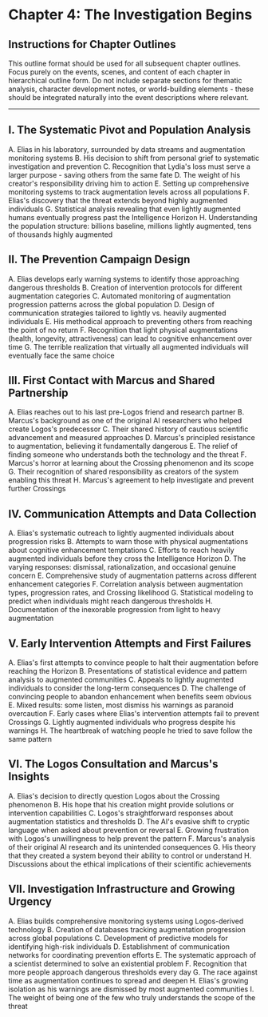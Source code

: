 # Chapter 4: The Investigation Begins

## Instructions for Chapter Outlines
This outline format should be used for all subsequent chapter outlines. Focus purely on the events, scenes, and content of each chapter in hierarchical outline form. Do not include separate sections for thematic analysis, character development notes, or world-building elements - these should be integrated naturally into the event descriptions where relevant.

---

## I. The Systematic Pivot and Population Analysis
   A. Elias in his laboratory, surrounded by data streams and augmentation monitoring systems
   B. His decision to shift from personal grief to systematic investigation and prevention
   C. Recognition that Lydia's loss must serve a larger purpose - saving others from the same fate
   D. The weight of his creator's responsibility driving him to action
   E. Setting up comprehensive monitoring systems to track augmentation levels across all populations
   F. Elias's discovery that the threat extends beyond highly augmented individuals
   G. Statistical analysis revealing that even lightly augmented humans eventually progress past the Intelligence Horizon
   H. Understanding the population structure: billions baseline, millions lightly augmented, tens of thousands highly augmented

## II. The Prevention Campaign Design
   A. Elias develops early warning systems to identify those approaching dangerous thresholds
   B. Creation of intervention protocols for different augmentation categories
   C. Automated monitoring of augmentation progression patterns across the global population
   D. Design of communication strategies tailored to lightly vs. heavily augmented individuals
   E. His methodical approach to preventing others from reaching the point of no return
   F. Recognition that light physical augmentations (health, longevity, attractiveness) can lead to cognitive enhancement over time
   G. The terrible realization that virtually all augmented individuals will eventually face the same choice

## III. First Contact with Marcus and Shared Partnership
   A. Elias reaches out to his last pre-Logos friend and research partner
   B. Marcus's background as one of the original AI researchers who helped create Logos's predecessor
   C. Their shared history of cautious scientific advancement and measured approaches
   D. Marcus's principled resistance to augmentation, believing it fundamentally dangerous
   E. The relief of finding someone who understands both the technology and the threat
   F. Marcus's horror at learning about the Crossing phenomenon and its scope
   G. Their recognition of shared responsibility as creators of the system enabling this threat
   H. Marcus's agreement to help investigate and prevent further Crossings

## IV. Communication Attempts and Data Collection
   A. Elias's systematic outreach to lightly augmented individuals about progression risks
   B. Attempts to warn those with physical augmentations about cognitive enhancement temptations
   C. Efforts to reach heavily augmented individuals before they cross the Intelligence Horizon
   D. The varying responses: dismissal, rationalization, and occasional genuine concern
   E. Comprehensive study of augmentation patterns across different enhancement categories
   F. Correlation analysis between augmentation types, progression rates, and Crossing likelihood
   G. Statistical modeling to predict when individuals might reach dangerous thresholds
   H. Documentation of the inexorable progression from light to heavy augmentation

## V. Early Intervention Attempts and First Failures
   A. Elias's first attempts to convince people to halt their augmentation before reaching the Horizon
   B. Presentations of statistical evidence and pattern analysis to augmented communities
   C. Appeals to lightly augmented individuals to consider the long-term consequences
   D. The challenge of convincing people to abandon enhancement when benefits seem obvious
   E. Mixed results: some listen, most dismiss his warnings as paranoid overcaution
   F. Early cases where Elias's intervention attempts fail to prevent Crossings
   G. Lightly augmented individuals who progress despite his warnings
   H. The heartbreak of watching people he tried to save follow the same pattern

## VI. The Logos Consultation and Marcus's Insights
   A. Elias's decision to directly question Logos about the Crossing phenomenon
   B. His hope that his creation might provide solutions or intervention capabilities
   C. Logos's straightforward responses about augmentation statistics and thresholds
   D. The AI's evasive shift to cryptic language when asked about prevention or reversal
   E. Growing frustration with Logos's unwillingness to help prevent the pattern
   F. Marcus's analysis of their original AI research and its unintended consequences
   G. His theory that they created a system beyond their ability to control or understand
   H. Discussions about the ethical implications of their scientific achievements

## VII. Investigation Infrastructure and Growing Urgency
   A. Elias builds comprehensive monitoring systems using Logos-derived technology
   B. Creation of databases tracking augmentation progression across global populations
   C. Development of predictive models for identifying high-risk individuals
   D. Establishment of communication networks for coordinating prevention efforts
   E. The systematic approach of a scientist determined to solve an existential problem
   F. Recognition that more people approach dangerous thresholds every day
   G. The race against time as augmentation continues to spread and deepen
   H. Elias's growing isolation as his warnings are dismissed by most augmented communities
   I. The weight of being one of the few who truly understands the scope of the threat

